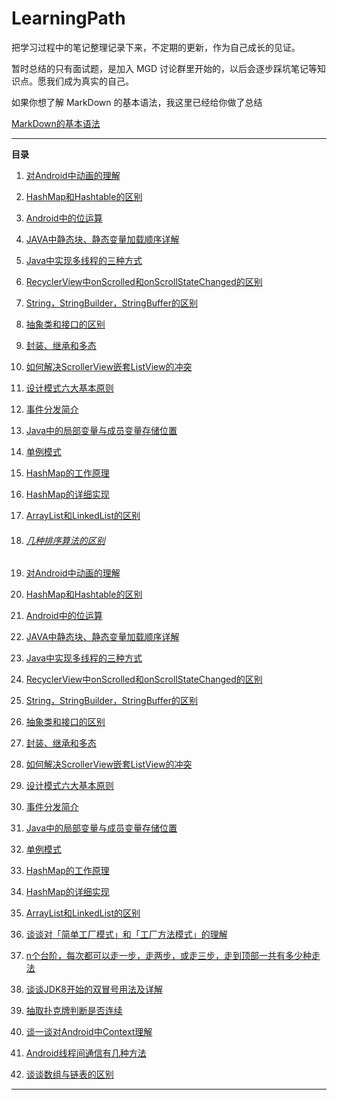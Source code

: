 # LearningPath
把学习过程中的笔记整理记录下来，不定期的更新，作为自己成长的见证。

暂时总结的只有面试题，是加入 MGD 讨论群里开始的，以后会逐步踩坑笔记等知识点。愿我们成为真实的自己。



如果你想了解 MarkDown 的基本语法，我这里已经给你做了总结

[MarkDown的基本语法](MD语法.md)

****

__目录__

1. [对Android中动画的理解](Basicknowledge/Android/Android动画的理解.md)

2. [HashMap和Hashtable的区别](Basicknowledge/Java/HashMap和Hashtable的区别.md)

3. [Android中的位运算](Basicknowledge/Android/Android中的位运算.md)

4. [JAVA中静态块、静态变量加载顺序详解](Basicknowledge/Java/JAVA中静态块、静态变量加载顺序详解.md)

5. [Java中实现多线程的三种方式](Basicknowledge/Java/Java中实现多线程的三种方式.md)

6. [RecyclerView中onScrolled和onScrollStateChanged的区别](Basicknowledge/Android/RecyclerView中onScrolled和onScrollStateChanged的区别.md)

7. [String，StringBuilder，StringBuffer的区别](Basicknowledge/Java/String，StringBuilder，StringBuffer的区别.md)

8. [抽象类和接口的区别](Basicknowledge/Java/抽象类和接口的区别.md)

9. [封装、继承和多态](Basicknowledge/Java/封装、继承和多态.md)

10. [如何解决ScrollerView嵌套ListView的冲突](Basicknowledge/Android/如何解决ScrollerView嵌套ListView的冲突.md)

11. [设计模式六大基本原则](Basicknowledge/设计模式/设计模式六大基本原则.md)

12. [事件分发简介](Basicknowledge/Android/事件分发简介.md)

13. [Java中的局部变量与成员变量存储位置](Basicknowledge/Java/Java中的基本数据类型一定存储在栈中吗.md)

14. [单例模式](Basicknowledge/设计模式/单例模式.md)

15. [HashMap的工作原理](Basicknowledge/Java/HashMap的工作原理.md)

16. [HashMap的详细实现](Basicknowledge/Java/HashMap的详细实现.md)

17. [ArrayList和LinkedList的区别](Basicknowledge/Java/ArrayList和LinkedList的区别.md)

18. ###### [几种排序算法的区别](Basicknowledge/算法/简述几种排序算法的区别.md)

19. [对Android中动画的理解](Basicknowledge/Android/Android动画的理解.md)

20. [HashMap和Hashtable的区别](Basicknowledge/Java/HashMap和Hashtable的区别.md)

21. [Android中的位运算](Basicknowledge/Android/Android中的位运算.md)

22. [JAVA中静态块、静态变量加载顺序详解](Basicknowledge/Java/JAVA中静态块、静态变量加载顺序详解.md)

23. [Java中实现多线程的三种方式](Basicknowledge/Java/Java中实现多线程的三种方式.md)

24. [RecyclerView中onScrolled和onScrollStateChanged的区别](Basicknowledge/Android/RecyclerView中onScrolled和onScrollStateChanged的区别.md)

25. [String，StringBuilder，StringBuffer的区别](Basicknowledge/Java/String，StringBuilder，StringBuffer的区别.md)

26. [抽象类和接口的区别](Basicknowledge/Java/抽象类和接口的区别.md)

27. [封装、继承和多态](Basicknowledge/Java/封装、继承和多态.md)

28. [如何解决ScrollerView嵌套ListView的冲突](Basicknowledge/Android/如何解决ScrollerView嵌套ListView的冲突.md)

29. [设计模式六大基本原则](Basicknowledge/设计模式/设计模式六大基本原则.md)

30. [事件分发简介](Basicknowledge/Android/事件分发简介.md)

31. [Java中的局部变量与成员变量存储位置](Basicknowledge/Java/Java中的基本数据类型一定存储在栈中吗.md)

32. [单例模式](Basicknowledge/设计模式/单例模式.md)

33. [HashMap的工作原理](Basicknowledge/Java/HashMap的工作原理.md)

34. [HashMap的详细实现](Basicknowledge/Java/HashMap的详细实现.md)

35. [ArrayList和LinkedList的区别](Basicknowledge/Java/ArrayList和LinkedList的区别.md)

36. [谈谈对「简单工厂模式」和「工厂方法模式」的理解](Basicknowledge/设计模式/谈谈对「简单工厂模式」和「工厂方法模式」的理解.md)

37. [n个台阶，每次都可以走一步，走两步，或走三步，走到顶部一共有多少种走法](Basicknowledge/算法/走台阶算法.md)

38. [谈谈JDK8开始的双冒号用法及详解](Basicknowledge/Java/谈谈JDK8开始的双冒号用法及详解.md)

39. [抽取扑克牌判断是否连续](Basicknowledge/算法/扑克牌算法.md)

40. [谈一谈对Android中Context理解](Basicknowledge/Android/对Android中Context理解.md)

41. [Android线程间通信有几种方法](Basicknowledge/Android/Android线程间通信有几种方法.md)

42. [谈谈数组与链表的区别](Basicknowledge/Java/谈谈数组与链表的区别.md)
****

